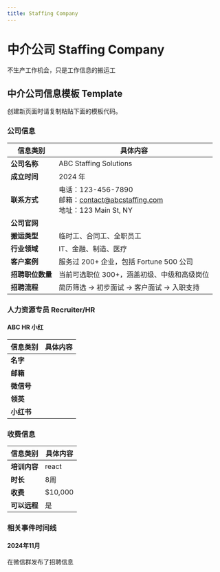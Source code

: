 ```yaml
---
title: Staffing Company
---
```

# 中介公司 Staffing Company

不生产工作机会，只是工作信息的搬运工

## 中介公司信息模板 Template

创建新页面时请复制粘贴下面的模板代码。

### 公司信息
| 信息类别       | 具体内容                                                                |
|------------|---------------------------------------------------------------------|
| **公司名称**   | ABC Staffing Solutions                                              |
| **成立时间**   | 2024 年                                                              |
| **联系方式**   | 电话：123-456-7890<br>邮箱：contact@abcstaffing.com<br>地址：123 Main St, NY |
| **公司官网**   |                                                                     |
| **搬运类型**   | 临时工、合同工、全职员工                                                        |
| **行业领域**   | IT、金融、制造、医疗                                                         |
| **客户案例**   | 服务过 200+ 企业，包括 Fortune 500 公司                                       |
| **招聘职位数量** | 当前可选职位 300+，涵盖初级、中级和高级岗位                                            |
| **招聘流程**   | 简历筛选 → 初步面试 → 客户面试 → 入职支持                                           |

### 人力资源专员 Recruiter/HR

#### ABC HR 小红
| 信息类别    | 具体内容 |
|---------|------|
| **名字**  |      |
| **邮箱**  |      |
| **微信号** |      |
| **领英**  |      |
| **小红书** |      |

### 收费信息

| 信息类别     | 具体内容    |
|----------|---------|
| **培训内容** | react   |
| **时长**   | 8周      |
| **收费**   | $10,000 |
| **可以远程** | 是       |

### 相关事件时间线

#### 2024年11月

在微信群发布了招聘信息